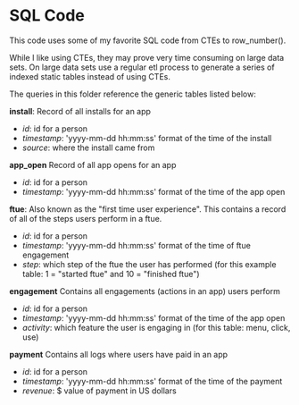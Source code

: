 # SQL Code
This code uses some of my favorite SQL code from CTEs to row_number().  

While I like using CTEs, they may prove very time consuming on large data sets.  On large data sets use a regular etl process to generate a series of indexed static tables instead of using CTEs.

The queries in this folder reference the generic tables listed below:

**install**: Record of all installs for an app
* *id*: id for a person
* *timestamp*: 'yyyy-mm-dd hh:mm:ss' format of the time of the install
* *source*: where the install came from

**app_open** Record of all app opens for an app
* *id*: id for a person
* *timestamp*: 'yyyy-mm-dd hh:mm:ss' format of the time of the app open

**ftue**: Also known as the "first time user experience". This contains a record of all of the steps users perform in a ftue.
* *id*: id for a person
* *timestamp*: 'yyyy-mm-dd hh:mm:ss' format of the time of ftue engagement
* *step*: which step of the ftue the user has performed (for this example table: 1 = "started ftue" and 10 = "finished ftue")

**engagement** Contains all engagements (actions in an app) users perform
* *id*: id for a person
* *timestamp*: 'yyyy-mm-dd hh:mm:ss' format of the time of the app open
* *activity*: which feature the user is engaging in (for this table: menu, click, use)

**payment** Contains all logs where users have paid in an app
* *id*: id for a person
* *timestamp*: 'yyyy-mm-dd hh:mm:ss' format of the time of the payment
* *revenue*: $ value of payment in US dollars
